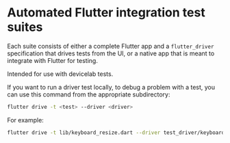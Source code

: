 # Automated Flutter integration test suites

Each suite consists of either a complete Flutter app and a `flutter_driver`
specification that drives tests from the UI, or a native app that is meant to
integrate with Flutter for testing.

Intended for use with devicelab tests.

If you want to run a driver test locally, to debug a problem with a test, you
can use this command from the appropriate subdirectory:

```sh
flutter drive -t <test> --driver <driver>
```

For example:

```sh
flutter drive -t lib/keyboard_resize.dart --driver test_driver/keyboard_resize_test.dart
```

